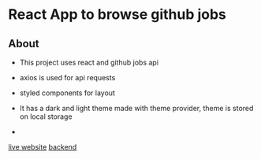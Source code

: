 # React App to browse github jobs

## About
* This project uses react and github jobs api

* axios is used for api requests
* styled components for layout
* It has a dark and light theme made with theme provider, theme is stored on local storage
* 
[live website](https://github-jobs-website.web.app/)
[backend](https://github.com/emilkovacevic/github-jobs--backend)
